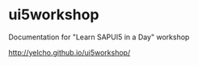 # ui5workshop
Documentation for "Learn SAPUI5 in a Day" workshop

http://yelcho.github.io/ui5workshop/
